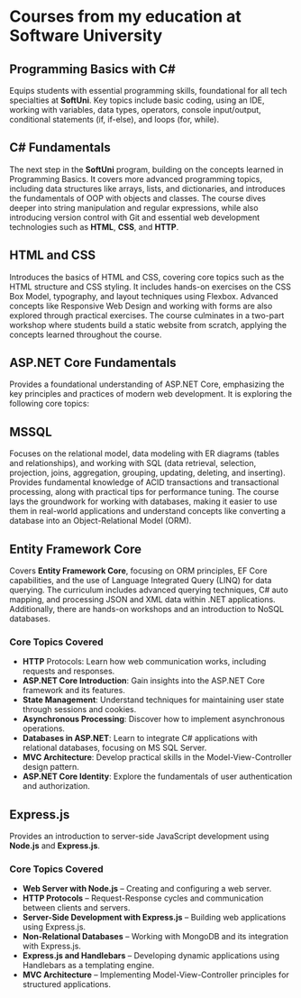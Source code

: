 # Courses from my education at Software University

## Programming Basics with C# 
Equips students with essential programming skills, foundational for all tech specialties at **SoftUni**.
Key topics include basic coding, using an IDE, working with variables, data types, operators, console input/output, conditional statements (if, if-else), and loops (for, while).

## C# Fundamentals
The next step in the **SoftUni** program, building on the concepts learned in Programming Basics. 
It covers more advanced programming topics, including data structures like arrays, lists, and dictionaries, and introduces the fundamentals of OOP with objects and classes. 
The course dives deeper into string manipulation and regular expressions, while also introducing version control with Git and essential web development technologies such as **HTML**, **CSS**, and **HTTP**.

## HTML and CSS
Introduces the basics of HTML and CSS, covering core topics such as the HTML structure and CSS styling. 
It includes hands-on exercises on the CSS Box Model, typography, and layout techniques using Flexbox. 
Advanced concepts like Responsive Web Design and working with forms are also explored through practical exercises. 
The course culminates in a two-part workshop where students build a static website from scratch, applying the concepts learned throughout the course.

## ASP.NET Core Fundamentals
Provides a foundational understanding of ASP.NET Core, emphasizing the key principles and practices of modern web development. It is exploring the following core topics:

## MSSQL
Focuses on the relational model, data modeling with ER diagrams (tables and relationships), 
and working with SQL (data retrieval, selection, projection, joins, aggregation, grouping, updating, deleting, and inserting). 
Provides fundamental knowledge of ACID transactions and transactional processing, along with practical tips for performance tuning. 
The course lays the groundwork for working with databases, making it easier to use them in real-world applications
and understand concepts like converting a database into an Object-Relational Model (ORM).

## Entity Framework Core
Covers **Entity Framework Core**, focusing on ORM principles, EF Core capabilities, and the use of Language Integrated Query (LINQ) for data querying. 
The curriculum includes advanced querying techniques, C# auto mapping, and processing JSON and XML data within .NET applications. 
Additionally, there are hands-on workshops and an introduction to NoSQL databases.

### Core Topics Covered
- **HTTP** Protocols: Learn how web communication works, including requests and responses.
- **ASP.NET Core Introduction**: Gain insights into the ASP.NET Core framework and its features.
- **State Management**: Understand techniques for maintaining user state through sessions and cookies.
- **Asynchronous Processing**: Discover how to implement asynchronous operations.
- **Databases in ASP.NET**: Learn to integrate C# applications with relational databases, focusing on MS SQL Server.
- **MVC Architecture**: Develop practical skills in the Model-View-Controller design pattern.
- **ASP.NET Core Identity**: Explore the fundamentals of user authentication and authorization.

## Express.js
Provides an introduction to server-side JavaScript development using **Node.js** and **Express.js**.

### Core Topics Covered
- **Web Server with Node.js** – Creating and configuring a web server.
- **HTTP Protocols** – Request-Response cycles and communication between clients and servers.
- **Server-Side Development with Express.js** – Building web applications using Express.js.
- **Non-Relational Databases** – Working with MongoDB and its integration with Express.js.
- **Express.js and Handlebars** – Developing dynamic applications using Handlebars as a templating engine.
- **MVC Architecture** – Implementing Model-View-Controller principles for structured applications.
